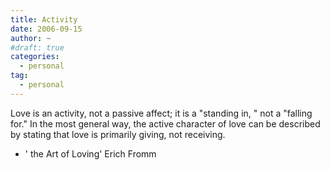 ```yaml
---
title: Activity
date: 2006-09-15
author: ~
#draft: true
categories:
  - personal
tag:
  - personal
---
```




Love is an activity, not a passive affect; it is a "standing in, " not a "falling for." In the most general way, the active character of love can be described by stating that love is primarily giving, not receiving.

- ' the Art of Loving' Erich Fromm



 






